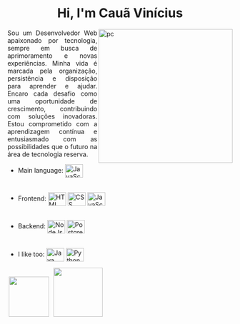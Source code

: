 <h1 align="center">Hi, I'm Cauã Vinícius</h1>

<img src="https://img.freepik.com/vetores-gratis/ilustracao-do-conceito-de-programacao_114360-1351.jpg" width="300px" min-width="300px" max-width="300px" align="right" alt="pc">

<p align="left" style="text-align: justify;"> 
Sou um Desenvolvedor Web apaixonado por tecnologia, sempre em busca de aprimoramento e novas experiências. Minha vida é marcada pela organização, persistência e disposição para aprender e ajudar. Encaro cada desafio como uma oportunidade de crescimento, contribuindo com soluções inovadoras. Estou comprometido com a aprendizagem contínua e entusiasmado com as possibilidades que o futuro na área de tecnologia reserva.
</p>

- Main language: <img align="center" alt="JavaScript" height="30" width="40" src="https://skillicons.dev/icons?i=js" Title="JavaScript">
  ######
- Frontend: <img align="center" alt="HTML" height="30" width="40" src="https://skillicons.dev/icons?i=html" Title="HTML"> <img align="center" alt="CSS" height="30" width="40" src="https://skillicons.dev/icons?i=css" Title="CSS"> <img align="center" alt="JavaScript" height="30" width="40" src="https://skillicons.dev/icons?i=js" Title="JavaScript">
  ######
- Backend: <img align="center" alt="NodeJs" height="30" width="40" src="https://skillicons.dev/icons?i=nodejs" Title="NodeJs"> <img align="center" alt="PostgreSQL" height="30" width="40" src="https://skillicons.dev/icons?i=postgres" Title="PostgreSQL">
  ######
- I like too: <img align="center" alt="Java" height="30" width="40" src="https://skillicons.dev/icons?i=java" Title="Java"> <img align="center" alt="Python" height="30" width="40" src="https://skillicons.dev/icons?i=py" Title="Python"> 

  

<p align="left" >
  <a href="https://www.linkedin.com/in/cau%C3%A3-vin%C3%ADcius-silva-barbosa-a29781231/" alt="Linkedin">
  <img width="90" hspace="3" src="https://img.shields.io/badge/-Linkedin-0e76a8?style=flat-square&logo=Linkedin&logoColor=white&link=LINK-DO-SEU-LINKEDIN" /></a>

  <a href="https://wa.me/5587996110447" alt="WhatsApp">
  <img hspace="3" width="110" src="https://img.shields.io/badge/-WhatsApp-25d366?style=flat-square&labelColor=25d366&logo=whatsapp&logoColor=white&link=API-DO-SEU-WHATSAPP"/></a>
</p>
